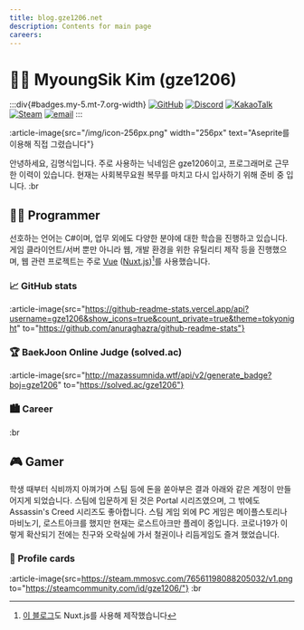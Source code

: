 ```yaml
---
title: blog.gze1206.net
description: Contents for main page
careers:
---
```

# 🙋‍♂️ MyoungSik Kim (gze1206)

:::div{#badges.my-5.mt-7.org-width}
[![GitHub](https://badgen.net/badge/GitHub/gze1206/dark?icon=github&labelColor=212121&color=525252)](https://github.com/gze1206) [![Discord](https://badgen.net/badge/Discord/gze1206%235106/dark?icon=discord&labelColor=5865F2&color=525252)](https://discord.com) [![KakaoTalk](https://img.shields.io/badge/KakaoTalk-ggzzzeze-default?logo=KakaoTalk&logoColor=black&labelColor=FFE01B&color=525252)](https://open.kakao.com/me/gze1206) [![Steam](https://img.shields.io/badge/Steam-gze1206-default?logo=Steam&logoColor=white&labelColor=000000&color=525252)](https://steamcommunity.com/id/gze1206/) [![email](https://img.shields.io/badge/email-gze1206@kakao.com-default?logo=Mail.Ru&logoColor=black&labelColor=FFE01B&color=525252)](mailto://gze1206@kakao.com)
:::

:article-image{src="/img/icon-256px.png" width="256px" text="Aseprite를 이용해 직접 그렸습니다"}

안녕하세요, 김명식입니다.
주로 사용하는 닉네임은 gze1206이고, 프로그래머로 근무한 이력이 있습니다.
현재는 사회복무요원 복무를 마치고 다시 입사하기 위해 준비 중 입니다.
:br

## 👨‍💻 Programmer
선호하는 언어는 C#이며, 업무 외에도 다양한 분야에 대한 학습을 진행하고 있습니다.
게임 클라이언트/서버 뿐만 아니라 웹, 개발 환경을 위한 유틸리티 제작 등을 진행했으며, 웹 관련 프로젝트는 주로 [Vue](https://vuejs.org/) ([Nuxt.js](https://nuxtjs.org/))[^1]를 사용했습니다.

[^1]: [이 블로그](https://github.com/gze1206/blog.gze1206.net)도 Nuxt.js를 사용해 제작했습니다

### 📈 GitHub stats
:article-image{src="https://github-readme-stats.vercel.app/api?username=gze1206&show_icons=true&count_private=true&theme=tokyonight" to="https://github.com/anuraghazra/github-readme-stats"}

### 🏆 BaekJoon Online Judge (solved.ac)
:article-image{src="http://mazassumnida.wtf/api/v2/generate_badge?boj=gze1206" to="https://solved.ac/gze1206"}

### 🏙 Career
<CareerList :careers="careers"></CareerList>
:br

## 🎮 Gamer
학생 때부터 식비까지 아껴가며 스팀 등에 돈을 쏟아부은 결과 아래와 같은 계정이 만들어지게 되었습니다.
스팀에 입문하게 된 것은 Portal 시리즈였으며, 그 밖에도 Assassin's Creed 시리즈도 좋아합니다.
스팀 게임 외에 PC 게임은 메이플스토리나 마비노기, 로스트아크를 했지만 현재는 로스트아크만 플레이 중입니다.
코로나19가 이렇게 확산되기 전에는 친구와 오락실에 가서 철권이나 리듬게임도 즐겨 했었습니다.

### 💸 Profile cards
:article-image{src=https://steam.mmosvc.com/76561198088205032/v1.png to="https://steamcommunity.com/id/gze1206/"}
:br